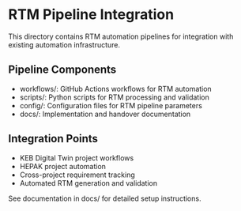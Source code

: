 # RTM Pipeline Integration

This directory contains RTM automation pipelines for integration with existing automation infrastructure.

## Pipeline Components

- workflows/: GitHub Actions workflows for RTM automation
- scripts/: Python scripts for RTM processing and validation
- config/: Configuration files for RTM pipeline parameters
- docs/: Implementation and handover documentation

## Integration Points

- KEB Digital Twin project workflows
- HEPAK project automation
- Cross-project requirement tracking
- Automated RTM generation and validation

See documentation in docs/ for detailed setup instructions.
